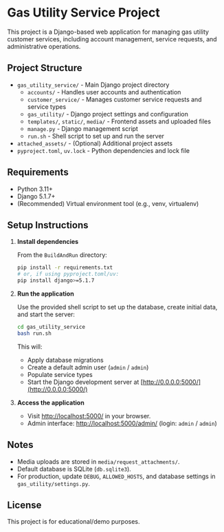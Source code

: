 # Gas Utility Service Project

This project is a Django-based web application for managing gas utility customer services, including account management, service requests, and administrative operations.

## Project Structure

- `gas_utility_service/` - Main Django project directory
  - `accounts/` - Handles user accounts and authentication
  - `customer_service/` - Manages customer service requests and service types
  - `gas_utility/` - Django project settings and configuration
  - `templates/`, `static/`, `media/` - Frontend assets and uploaded files
  - `manage.py` - Django management script
  - `run.sh` - Shell script to set up and run the server
- `attached_assets/` - (Optional) Additional project assets
- `pyproject.toml`, `uv.lock` - Python dependencies and lock file

## Requirements

- Python 3.11+
- Django 5.1.7+
- (Recommended) Virtual environment tool (e.g., venv, virtualenv)

## Setup Instructions

1. **Install dependencies**

   From the `BuildAndRun` directory:

   ```bash
   pip install -r requirements.txt
   # or, if using pyproject.toml/uv:
   pip install django>=5.1.7
   ```

2. **Run the application**

   Use the provided shell script to set up the database, create initial data, and start the server:

   ```bash
   cd gas_utility_service
   bash run.sh
   ```

   This will:
   - Apply database migrations
   - Create a default admin user (`admin` / `admin`)
   - Populate service types
   - Start the Django development server at [http://0.0.0.0:5000/](http://0.0.0.0:5000/)

3. **Access the application**

   - Visit [http://localhost:5000/](http://localhost:5000/) in your browser.
   - Admin interface: [http://localhost:5000/admin/](http://localhost:5000/admin/) (login: `admin` / `admin`)

## Notes

- Media uploads are stored in `media/request_attachments/`.
- Default database is SQLite (`db.sqlite3`).
- For production, update `DEBUG`, `ALLOWED_HOSTS`, and database settings in `gas_utility/settings.py`.

## License

This project is for educational/demo purposes. 